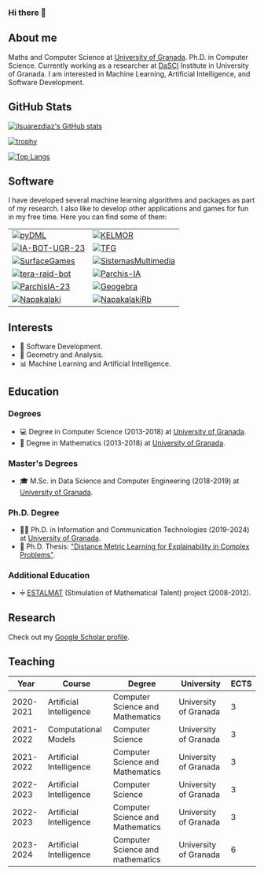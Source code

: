 ### Hi there 👋

<!--
**jlsuarezdiaz/jlsuarezdiaz** is a ✨ _special_ ✨ repository because its `README.md` (this file) appears on your GitHub profile.

Here are some ideas to get you started:

- 🔭 I’m currently working on ...
- 🌱 I’m currently learning ...
- 👯 I’m looking to collaborate on ...
- 🤔 I’m looking for help with ...
- 💬 Ask me about ...
- 📫 How to reach me: ...
- 😄 Pronouns: ...
- ⚡ Fun fact: ...
-->

## About me

Maths and Computer Science at [University of Granada](https://www.ugr.es/). Ph.D. in Computer Science. Currently working as a researcher at [DaSCI](https://dasci.es/) Institute in University of Granada. I am interested in Machine Learning, Artificial Intelligence, and Software Development.

## GitHub Stats

[![jlsuarezdiaz's GitHub stats](https://github-readme-stats.vercel.app/api?username=jlsuarezdiaz&show_icons=true&theme=transparent)](https://github.com/anuraghazra/github-readme-stats)

[![trophy](https://github-profile-trophy.vercel.app/?username=jlsuarezdiaz&rank=-?,-C&theme=transparent)](https://github.com/ryo-ma/github-profile-trophy)

[![Top Langs](https://github-readme-stats.vercel.app/api/top-langs/?username=jlsuarezdiaz&layout=pie&theme=transparent)](https://github.com/anuraghazra/github-readme-stats)

## Software

I have developed several machine learning algorithms and packages as part of my research. I also like to develop other applications and games for fun in my free time. Here you can find some of them:

<style>
  table#repos td {
    border: none !important;
  }
</style>

<table id="repos">
    <tr>
        <td>
            <a href="https://github.com/jlsuarezdiaz/pyDML">
                <img align="center" src="https://github-readme-stats.vercel.app/api/pin/?username=jlsuarezdiaz&repo=pyDML&show_owner=true&description_lines_count=3&theme=transparent" alt="pyDML">
            </a>
        </td>
        <td>
            <a href="https://github.com/jlsuarezdiaz/KELMOR">
                <img align="center"src="https://github-readme-stats.vercel.app/api/pin/?username=jlsuarezdiaz&repo=KELMOR&show_owner=true&description_lines_count=3&theme=transparent" alt="KELMOR">
            </a>
        </td>
    </tr>
    <tr>
        <td>
            <a href="https://github.com/jlsuarezdiaz/IA-BOT-UGR-23">
                <img align="center" src="https://github-readme-stats.vercel.app/api/pin/?username=jlsuarezdiaz&repo=IA-BOT-UGR-23&show_owner=true&description_lines_count=3&theme=transparent" alt="IA-BOT-UGR-23">
            </a>
        </td>
        <td>
            <a href="https://github.com/jlsuarezdiaz/TFG">
                <img align="center"src="https://github-readme-stats.vercel.app/api/pin/?username=jlsuarezdiaz&repo=TFG&show_owner=true&description_lines_count=3&theme=transparent" alt="TFG">
            </a>
        </td>
    </tr>
    <tr>
        <td>
            <a href="https://github.com/jlsuarezdiaz/SurfaceGames">
                <img align="center" src="https://github-readme-stats.vercel.app/api/pin/?username=jlsuarezdiaz&repo=SurfaceGames&show_owner=true&description_lines_count=3&theme=transparent" alt="SurfaceGames">
            </a>
        </td>
        <td>
            <a href="https://github.com/jlsuarezdiaz/SistemasMultimedia">
                <img align="center"src="https://github-readme-stats.vercel.app/api/pin/?username=jlsuarezdiaz&repo=SistemasMultimedia&show_owner=true&description_lines_count=3&theme=transparent" alt="SistemasMultimedia">
            </a>
        </td>
    </tr>
    <tr>
        <td>
            <a href="https://github.com/jlsuarezdiaz/tera-raid-bot">
                <img align="center" src="https://github-readme-stats.vercel.app/api/pin/?username=jlsuarezdiaz&repo=tera-raid-bot&show_owner=true&description_lines_count=3&theme=transparent" alt="tera-raid-bot">
            </a>
        </td>
        <td>
            <a href="https://github.com/jlsuarezdiaz/Parchis-IA">
                <img align="center"src="https://github-readme-stats.vercel.app/api/pin/?username=jlsuarezdiaz&repo=Parchis-IA&show_owner=true&description_lines_count=3&theme=transparent" alt="Parchis-IA">
            </a>
        </td>
    </tr>
    <tr>
        <td>
            <a href="https://github.com/rbnuria/ParchisIA-23">
                <img align="center"src="https://github-readme-stats.vercel.app/api/pin/?username=rbnuria&repo=ParchisIA-23&show_owner=true&description_lines_count=3&theme=transparent" alt="ParchisIA-23">
            </a>
        </td>
        <td>
            <a href="https://github.com/jlsuarezdiaz/Geogebra">
                <img align="center" src="https://github-readme-stats.vercel.app/api/pin/?username=jlsuarezdiaz&repo=Geogebra&show_owner=true&description_lines_count=3&theme=transparent" alt="Geogebra">
            </a>
        </td>
    </tr>
    <tr>
        <td>
            <a href="https://github.com/jlsuarezdiaz/Napakalaki">
                <img align="center"src="https://github-readme-stats.vercel.app/api/pin/?username=jlsuarezdiaz&repo=Napakalaki&show_owner=true&description_lines_count=3&theme=transparent" alt="Napakalaki">
            </a>
        </td>
        <td>
            <a href="https://github.com/andreshp/NapakalakiRb">
                <img align="center" src="https://github-readme-stats.vercel.app/api/pin/?username=andreshp&repo=NapakalakiRb&show_owner=true&description_lines_count=3&theme=transparent" alt="NapakalakiRb">
            </a>
        </td>
    </tr>
</table>







## Interests

- 📱 Software Development.
- 📐 Geometry and Analysis.
- 📊 Machine Learning and Artificial Intelligence.

## Education

### Degrees
- 💻 Degree in Computer Science (2013-2018) at [University of Granada](https://grados.ugr.es/informaticaymatematicas/).
- 🔢 Degree in Mathematics (2013-2018) at [University of Granada](https://grados.ugr.es/informaticaymatematicas/).

### Master's Degrees
- 🎓 M.Sc. in Data Science and Computer Engineering (2018-2019) at [University of Granada](https://masteres.ugr.es/datcom/).

### Ph.D. Degree
- 👨‍🔬 Ph.D. in Information and Communication Technologies (2019-2024) at [University of Granada](https://doctorados.ugr.es/tic/).
- 📘 Ph.D. Thesis: ["Distance Metric Learning for Explainability in Complex Problems"](https://www.educacion.gob.es/teseo/teseo/imprimirFicha.do?idFicha=826292).

### Additional Education

- ➗ [ESTALMAT](https://thales.cica.es/estalmat/) (Stimulation of Mathematical Talent) project (2008-2012).


## Research

Check out my [Google Scholar profile](https://scholar.google.com/citations?user=9_t6EDIAAAAJ&hl=es).

## Teaching



| Year | Course | Degree | University | ECTS |
|------|--------|--------|------------|------|
| 2020-2021 | Artificial Intelligence | Computer Science and Mathematics | University of Granada | 3 |
| 2021-2022 | Computational Models | Computer Science | University of Granada | 3 |
| 2021-2022 | Artificial Intelligence | Computer Science and Mathematics | University of Granada | 3 |
| 2022-2023 | Artificial Intelligence | Computer Science | University of Granada | 3 |
| 2022-2023 | Artificial Intelligence | Computer Science and Mathematics | University of Granada | 3 |
| 2023-2024 | Artificial Intelligence | Computer Science and mathematics | University of Granada | 6 |





